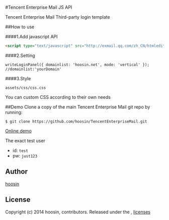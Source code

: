 #Tencent Enterprise Mail JS API
 
Tencent Enterprise Mail Third-party login template

##How to use

####1.Add javascript API
```html
<script type="text/javascript" src="http://exmail.qq.com/zh_CN/htmledition/js_biz/outerlogin.js" charset="gb18030"></script>
```

####2.Setting 
```JS
writeLoginPanel({ domainlist: 'hoosin.net', mode: 'vertical' });  //domainlist:'yourDomain'
```

####3.Style
```
assets/css/css.css
```

You can custom CSS according to their own needs


##Demo
Clone a copy of the main Tencent Enterprise Mail git repo by running:

```
$ git clone https://github.com/hoosin/TencentEnterpriseMail.git
```

[Online demo](http://hoosin.github.io/TencentEnterpriseMail/)

The exact test user

 * id: `test`
 * pw: `just123` 

## Author
[hoosin](https://github.com/hoosin)

## License
Copyright (c) 2014 hoosin, contributors.
Released under the ,  [licenses](https://raw.githubusercontent.com/hoosin/TencentEnterpriseMail/master/LICENSE)

